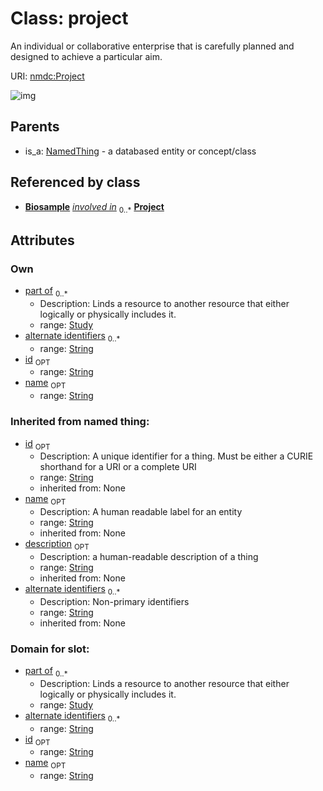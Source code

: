 
# Class: project


An individual or collaborative enterprise that is carefully planned and designed to achieve a particular aim.

URI: [nmdc:Project](https://microbiomedata/meta/Project)

![img](http://yuml.me/diagram/nofunky;dir:TB/class/\[Study]<part%20of%200..*-++\[Project|id:string%20%3F;name:string%20%3F;alternate_identifiers:string%20*;description(i):string%20%3F],%20\[Biosample]++-%20involved%20in%200..*>\[Project],%20\[NamedThing]^-\[Project])

## Parents

 *  is_a: [NamedThing](NamedThing.md) - a databased entity or concept/class

## Referenced by class

 *  **[Biosample](Biosample.md)** *[involved in](involved_in.md)*  <sub>0..*</sub>  **[Project](Project.md)**

## Attributes


### Own

 * [part of](part_of.md)  <sub>0..*</sub>
    * Description: Linds a resource to another resource that either logically or physically includes it.
    * range: [Study](Study.md)
 * [alternate identifiers](project_alternate_identifiers.md)  <sub>0..*</sub>
    * range: [String](String.md)
 * [id](project_id.md)  <sub>OPT</sub>
    * range: [String](String.md)
 * [name](project_name.md)  <sub>OPT</sub>
    * range: [String](String.md)

### Inherited from named thing:

 * [id](id.md)  <sub>OPT</sub>
    * Description: A unique identifier for a thing. Must be either a CURIE shorthand for a URI or a complete URI
    * range: [String](String.md)
    * inherited from: None
 * [name](name.md)  <sub>OPT</sub>
    * Description: A human readable label for an entity
    * range: [String](String.md)
    * inherited from: None
 * [description](description.md)  <sub>OPT</sub>
    * Description: a human-readable description of a thing
    * range: [String](String.md)
    * inherited from: None
 * [alternate identifiers](alternate_identifiers.md)  <sub>0..*</sub>
    * Description: Non-primary identifiers
    * range: [String](String.md)
    * inherited from: None

### Domain for slot:

 * [part of](part_of.md)  <sub>0..*</sub>
    * Description: Linds a resource to another resource that either logically or physically includes it.
    * range: [Study](Study.md)
 * [alternate identifiers](project_alternate_identifiers.md)  <sub>0..*</sub>
    * range: [String](String.md)
 * [id](project_id.md)  <sub>OPT</sub>
    * range: [String](String.md)
 * [name](project_name.md)  <sub>OPT</sub>
    * range: [String](String.md)

